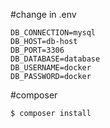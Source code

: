 #change in .env
```
DB_CONNECTION=mysql
DB_HOST=db-host
DB_PORT=3306
DB_DATABASE=database
DB_USERNAME=docker
DB_PASSWORD=docker

```

#composer 
```
$ composer install
```

